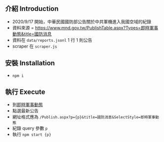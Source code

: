 ## 介紹 Introduction
- 2020/9/17 開始，中華民國國防部公告關於中共軍機進入我國空域的紀錄
- 資料來源 = https://www.mnd.gov.tw/PublishTable.aspx?Types=即時軍事動態&title=國防消息
- 資料在 `data/reports.jsonl` 1 行 1 則公告
- scraper 在 `scraper.js`

## 安裝 Installation
- `npm i`

## 執行 Execute
- 到[即時軍事動態](https://www.mnd.gov.tw/PublishTable.aspx?Types=即時軍事動態&title=國防消息)
- 點選最新公告
- 網址格式應為 `/Publish.aspx?p={p}&title=國防消息&SelectStyle=即時軍事動態`
- 紀錄 query 參數 `p`
- 執行 `npm start {p}`
